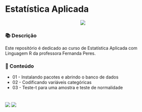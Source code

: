 # Estatística Aplicada

<p align="center">
<img src="https://img.shields.io/static/v1?label=Status&message=EM_ANDAMENTO&color=blue&style=for-the-badge"/>
</p>


### 📚 Descrição 

Este repositório é dedicado ao curso de Estatística Aplicada com Linguagem R da professora Fernanda Peres. 


### 📂 Conteúdo

* 01 - Instalando pacotes e abrindo o banco de dados
* 02 - Codificando variáveis categóricas
* 03 - Teste-t para uma amostra e teste de normalidade


#

<div>
  <a href="https://www.linkedin.com/in/claudia-anjos/" target="_blank"><img src="https://img.shields.io/badge/-LinkedIn-%230077B5?style=for-the-badge&logo=linkedin&logoColor=white" target="_blank"></a>
  <a href="https://medium.com/@ndosanjosc" target="_blank"><img src="https://img.shields.io/badge/Medium-12100E?style=for-the-badge&logo=medium&logoColor=white"></a>
</div>
